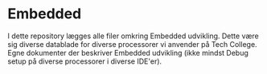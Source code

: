 # Embedded
I dette repository lægges alle filer omkring Embedded udvikling. Dette være sig diverse datablade for diverse processorer vi anvender på Tech College. Egne dokumenter der beskriver Embedded udvikling (ikke mindst Debug setup på diverse processorer i diverse IDE'er).
